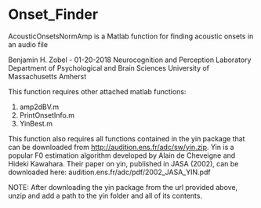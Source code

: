 # Onset_Finder
AcousticOnsetsNormAmp is a Matlab function for finding acoustic onsets in an audio file

Benjamin H. Zobel - 01-20-2018
Neurocognition and Perception Laboratory
Department of Psychological and Brain Sciences
University of Massachusetts Amherst

This function requires other attached matlab functions: 
1. amp2dBV.m
2. PrintOnsetInfo.m
3. YinBest.m

This function also requires all functions contained in the yin package that can be downloaded from http://audition.ens.fr/adc/sw/yin.zip. Yin is a popular F0 estimation algorithm developed by Alain de Cheveigne and Hideki Kawahara. Their paper on yin, published in JASA (2002), can be downloaded here: audition.ens.fr/adc/pdf/2002_JASA_YIN.pdf

NOTE: After downloading the yin package from the url provided above, unzip and add a path to the yin folder and all of its    contents.   
   
   
